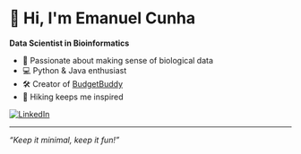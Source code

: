 # 👋 Hi, I'm Emanuel Cunha

**Data Scientist in Bioinformatics**

- 🧬 Passionate about making sense of biological data  
- 💻 Python & Java enthusiast  
- 🛠️ Creator of [BudgetBuddy](https://github.com/ecunha1996/BudgetBuddy)  
- 🥾 Hiking keeps me inspired

[![LinkedIn](https://img.shields.io/badge/LinkedIn-blue?logo=linkedin&style=flat-square)](https://www.linkedin.com/in/emanuel-cunha/)

---

_“Keep it minimal, keep it fun!”_
